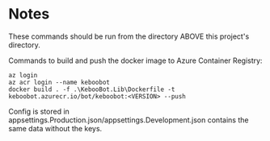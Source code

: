 ﻿# Notes
These commands should be run from the directory ABOVE this project's directory.

Commands to build and push the docker image to Azure Container Registry:
```cli
az login
az acr login --name keboobot
docker build . -f .\KebooBot.Lib\Dockerfile -t keboobot.azurecr.io/bot/keboobot:<VERSION> --push
```

Config is stored in appsettings.Production.json/appsettings.Development.json contains the same data without the keys.